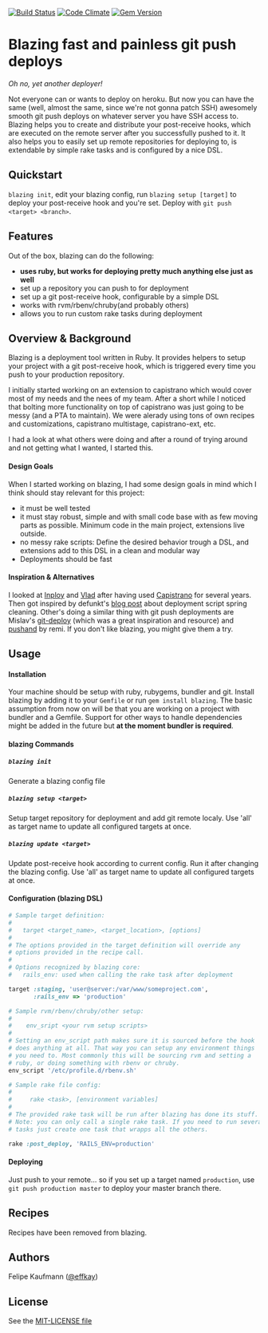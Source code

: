 [![Build Status](https://secure.travis-ci.org/effkay/blazing.png?branch=master)](http://travis-ci.org/effkay/blazing)
[![Code Climate](https://codeclimate.com/github/effkay/blazing.png)](https://codeclimate.com/github/effkay/blazing)
[![Gem Version](https://badge.fury.io/rb/blazing.png)](http://badge.fury.io/rb/blazing)

Blazing fast and painless git push deploys
==========================================

*Oh no, yet another deployer!*

Not everyone can or wants to deploy on heroku. But now you can have the same (well, almost the same, since we're not gonna patch SSH) awesomely smooth git push deploys on whatever server you have SSH access to. Blazing helps you to create and distribute your post-receive hooks, which are executed on the remote server after you successfully pushed to it. It also helps you to easily set up remote repositories for deploying to, is extendable by simple rake tasks and is configured by a nice DSL.

Quickstart
----------

`blazing init`, edit your blazing config, run `blazing setup [target]` to deploy your post-receive hook and you're set. Deploy with `git push <target> <branch>`.

Features
--------

Out of the box, blazing can do the following:

* **uses ruby, but works for deploying pretty much anything else just as well**
* set up a repository you can push to for deployment
* set up a git post-receive hook, configurable by a simple DSL
* works with rvm/rbenv/chruby(and probably others)
* allows you to run custom rake tasks during deployment

Overview & Background
---------------------

Blazing is a deployment tool written in Ruby. It provides helpers to setup your project with a git post-receive hook, which is triggered every time you push to your production repository.

I initially started working on an extension to capistrano which would cover most of my needs and the nees of my team. After a short while I noticed that bolting more functionality on top of capistrano was just going to be messy (and a PTA to maintain). We were alerady using tons of own recipes and customizations, capistrano multistage, capistrano-ext, etc.

I had a look at what others were doing and after a round of trying around and not getting what I wanted, I started this.

#### Design Goals

When I started working on blazing, I had some design goals in mind which I think should stay relevant for this project:

- it must be well tested
- it must stay robust, simple and with small code base with as few moving parts as possible. Minimum code in the main project, extensions live outside.
- no messy rake scripts: Define the desired behavior trough a DSL, and extensions add to this DSL in a clean and modular way
- Deployments should be fast

#### Inspiration & Alternatives

I looked at [Inploy](https://github.com/dcrec1/inploy) and [Vlad](https://github.com/seattlerb/vlad) after having used [Capistrano](https://github.com/capistrano/capistrano) for several
years. Then got inspired by defunkt's
[blog post](https://github.com/blog/470-deployment-script-spring-cleaning) about deployment script spring cleaning. Other's doing a similar thing with git push deployments are Mislav's [git-deploy](https://github.com/mislav/git-deploy) (which was a great inspiration and resource) and [pushand](https://github.com/remi/pushand.git) by remi. If you don't like blazing, you might give them a try.

Usage
-----

#### Installation

Your machine should be setup with ruby, rubygems, bundler and git. Install blazing by adding it to your `Gemfile` or run `gem install blazing`. The basic assumption from now on will be that you are working on a project with bundler and a Gemfile. Support for other ways to handle dependencies might be added in the future but **at the moment bundler is required**.

#### blazing Commands

##### `blazing init`

Generate a blazing config file

##### `blazing setup <target>`

Setup target repository for deployment and add git remote localy. Use 'all' as target name to update all configured targets at once.

##### `blazing update <target>`

Update post-receive hook according to current config. Run it after changing the blazing config. Use 'all' as target name to update all configured targets at once.

#### Configuration (blazing DSL)

```ruby
# Sample target definition:
#
#   target <target_name>, <target_location>, [options]
#
# The options provided in the target definition will override any
# options provided in the recipe call.
#
# Options recognized by blazing core:
#   rails_env: used when calling the rake task after deployment

target :staging, 'user@server:/var/www/someproject.com',
       :rails_env => 'production'

# Sample rvm/rbenv/chruby/other setup:
#
#    env_sript <your rvm setup scripts>
#
# Setting an env_script path makes sure it is sourced before the hook
# does anything at all. That way you can setup any environment things
# you need to. Most commonly this will be sourcing rvm and setting a
# ruby, or doing something with rbenv or chruby.
env_script '/etc/profile.d/rbenv.sh'

# Sample rake file config:
#
#     rake <task>, [environment variables]
#
# The provided rake task will be run after blazing has done its stuff.
# Note: you can only call a single rake task. If you need to run several
# tasks just create one task that wrapps all the others.

rake :post_deploy, 'RAILS_ENV=production'
```

#### Deploying

Just push to your remote… so if you set up a target named `production`, use `git push production master` to deploy your master branch there.

Recipes
-------

Recipes have been removed from blazing.

Authors
-------

Felipe Kaufmann ([@effkay][])

License
-------

See the [MIT-LICENSE file](https://github.com/effkay/blazing/blob/master/MIT-LICENCE)

[@effkay]: https://github.com/effkay
